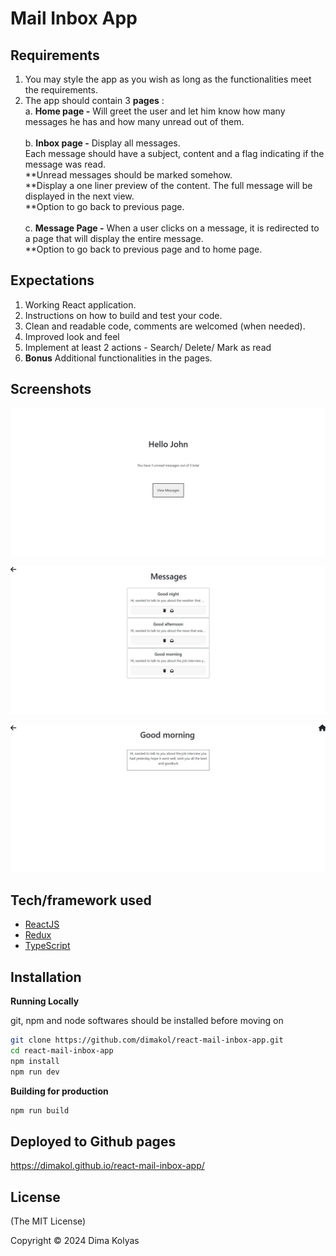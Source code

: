 # Mail Inbox App

## Requirements

1. You may style the app as you wish as long as the functionalities meet the requirements.
2. The app should contain 3 **pages** :
   <br/>
   a. **Home page -** Will greet the user and let him know how many messages he has and how many unread out of them.
   <br/>
   <br/>
   b. **Inbox page -** Display all messages.
   <br/>
   Each message should have a subject, content and a flag indicating if the message was read.
   <br/>
   **Unread messages should be marked somehow.
   <br/>
   **Display a one liner preview of the content. The full message will be displayed in the next view.
   <br/>
   **Option to go back to previous page.
   <br/>
   <br/>
   c. **Message Page -** When a user clicks on a message, it is redirected to a page that will display the entire message.
   <br/>
   **Option to go back to previous page and to home page.

## Expectations

1. Working React application.
2. Instructions on how to build and test your code.
3. Clean and readable code, comments are welcomed (when needed).
4. Improved look and feel
5. Implement at least 2 actions - Search/ Delete/ Mark as read
6. **Bonus** Additional functionalities in the pages.

## Screenshots

![image](screenshots/home_page.jpg?raw=true "Home Page")

![image](screenshots/inbox_page.jpg?raw=true "Inbox Page")

![image](screenshots/message_page.jpg?raw=true "Message Page")

## Tech/framework used

- [ReactJS](https://reactjs.org/)
- [Redux](https://redux.js.org/)
- [TypeScript](https://www.typescriptlang.org/)

## Installation

**Running Locally**

git, npm and node softwares should be installed before moving on

```bash
git clone https://github.com/dimakol/react-mail-inbox-app.git
cd react-mail-inbox-app
npm install
npm run dev
```

**Building for production**

```bash
npm run build
```

## Deployed to Github pages

https://dimakol.github.io/react-mail-inbox-app/

## License

(The MIT License)

Copyright © 2024 Dima Kolyas
